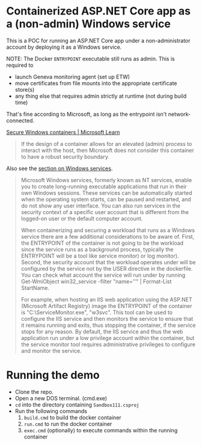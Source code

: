 # Containerized ASP.NET Core app as a (non-admin) Windows service

This is a POC for running an ASP.NET Core app under a non-administrator account by deploying it as a Windows service.

NOTE: The Docker `ENTRYPOINT` executable still runs as admin. This is required to

- launch Geneva monitoring agent (set up ETW)
- move certificates from file mounts into the appropriate certificate store(s)
- any thing else that requires admin strictly at runtime (not during build time)

That's fine according to Microsoft, as long as the entrypoint isn't network-connected.

[Secure Windows containers | Microsoft Learn](https://learn.microsoft.com/en-us/virtualization/windowscontainers/manage-containers/container-security)
> If the design of a container allows for an elevated (admin) process to interact with the host,
> then Microsoft does not consider this container to have a robust security boundary.

Also see the [section on Windows services](https://learn.microsoft.com/en-us/virtualization/windowscontainers/manage-containers/container-security#windows-services).

> Microsoft Windows services, formerly known as NT services, enable you to create long-running executable applications that run in their own Windows sessions. These services can be automatically started when the operating system starts, can be paused and restarted, and do not show any user interface. You can also run services in the security context of a specific user account that is different from the logged-on user or the default computer account.
> 
> When containerizing and securing a workload that runs as a Windows service there are a few additional considerations to be aware of. First, the ENTRYPOINT of the container is not going to be the workload since the service runs as a background process, typically the ENTRYPOINT will be a tool like service monitor) or log monitor). Second, the security account that the workload operates under will be configured by the service not by the USER directive in the dockerfile. You can check what account the service will run under by running Get-WmiObject win32_service -filter "name='<servicename>'" | Format-List StartName.
> 
> For example, when hosting an IIS web application using the ASP.NET (Microsoft Artifact Registry) image the ENTRYPOINT of the container is "C:\\ServiceMonitor.exe", "w3svc". This tool can be used to configure the IIS service and then monitors the service to ensure that it remains running and exits, thus stopping the container, if the service stops for any reason. By default, the IIS service and thus the web application run under a low privilege account within the container, but the service monitor tool requires administrative privileges to configure and monitor the service.

# Running the demo

- Clone the repo.
- Open a new DOS terminal. (cmd.exe)
- `cd` into the directory containing `Sandbox111.csproj`
- Run the following commands
    1. `build.cmd` to build the docker container
    2. `run.cmd` to run the docker container
    3. `exec.cmd` (optionally) to execute commands within the running container
